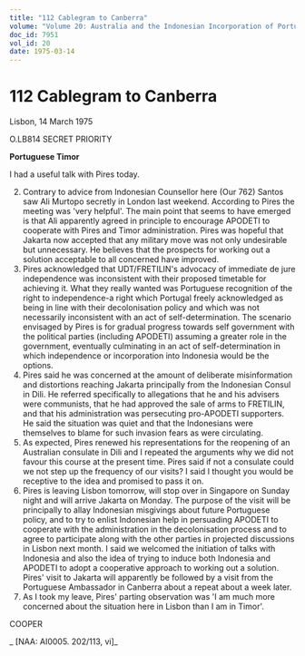 ```yaml
---
title: "112 Cablegram to Canberra"
volume: "Volume 20: Australia and the Indonesian Incorporation of Portuguese Timor, 1974-1976"
doc_id: 7951
vol_id: 20
date: 1975-03-14
---
```


# 112 Cablegram to Canberra

Lisbon, 14 March 1975

O.LB814 SECRET PRIORITY

**Portuguese Timor**

I had a useful talk with Pires today.

  2. Contrary to advice from Indonesian Counsellor here (Our 762) Santos saw Ali Murtopo secretly in London last weekend. According to Pires the meeting was 'very helpful'. The main point that seems to have emerged is that Ali apparently agreed in principle to encourage APODETI to cooperate with Pires and Timor administration. Pires was hopeful that Jakarta now accepted that any military move was not only undesirable but unnecessary. He believes that the prospects for working out a solution acceptable to all concerned have improved.
  3. Pires acknowledged that UDT/FRETILIN's advocacy of immediate de jure independence was inconsistent with their proposed timetable for achieving it. What they really wanted was Portuguese recognition of the right to independence-a right which Portugal freely acknowledged as being in line with their decolonisation policy and which was not necessarily inconsistent with an act of self-determination. The scenario envisaged by Pires is for gradual progress towards self government with the political parties (including APODETI) assuming a greater role in the government, eventually culminating in an act of self-determination in which independence or incorporation into Indonesia would be the options.
  4. Pires said he was concerned at the amount of deliberate misinformation and distortions reaching Jakarta principally from the Indonesian Consul in Dili. He referred specifically to allegations that he and his advisers were communists, that he had approved the sale of arms to FRETILIN, and that his administration was persecuting pro-APODETI supporters. He said the situation was quiet and that the Indonesians were themselves to blame for such invasion fears as were circulating.
  5. As expected, Pires renewed his representations for the reopening of an Australian consulate in Dili and I repeated the arguments why we did not favour this course at the present time. Pires said if not a consulate could we not step up the frequency of our visits? I said I thought you would be receptive to the idea and promised to pass it on.
  6. Pires is leaving Lisbon tomorrow, will stop over in Singapore on Sunday night and will arrive Jakarta on Monday. The purpose of the visit will be principally to allay Indonesian misgivings about future Portuguese policy, and to try to enlist Indonesian help in persuading APODETI to cooperate with the administration in the decolonisation process and to agree to participate along with the other parties in projected discussions in Lisbon next month. I said we welcomed the initiation of talks with Indonesia and also the idea of trying to induce both Indonesia and APODETI to adopt a cooperative approach to working out a solution. Pires' visit to Jakarta will apparently be followed by a visit from the Portuguese Ambassador in Canberra about a repeat about a week later.
  7. As I took my leave, Pires' parting observation was 'I am much more concerned about the situation here in Lisbon than I am in Timor'.



COOPER

_ [NAA: AI0005. 202/113, vi]_
